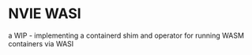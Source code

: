 NVIE WASI
=========

a WIP - implementing a containerd shim and operator for running WASM containers via WASI

